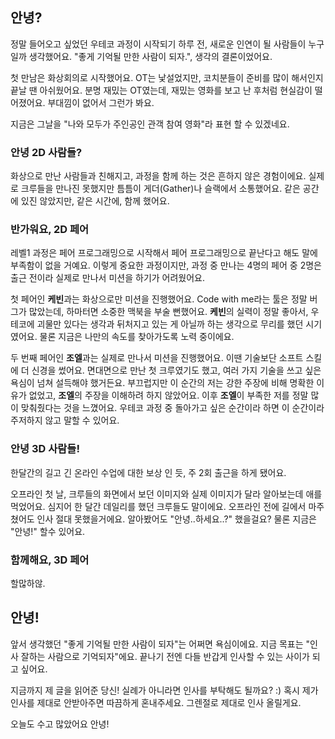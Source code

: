 ## 안녕?

정말 들어오고 싶었던 우테코 과정이 시작되기 하루 전, 새로운 인연이 될 사람들이 누구일까 생각했어요. "좋게 기억될 만한 사람이 되자.", 생각의 결론이었어요.

첫 만남은 화상회의로 시작했어요. OT는 낯설었지만, 코치분들이 준비를 많이 해서인지 끝날 땐 아쉬웠어요. 분명 재밌는 OT였는데, 재밌는 영화를 보고 난 후처럼 현실감이 떨어졌어요. 부대낌이 없어서 그런가 봐요.

지금은 그날을 "나와 모두가 주인공인 관객 참여 영화"라 표현 할 수 있겠네요.

### 안녕 2D 사람들?

화상으로 만난 사람들과 친해지고, 과정을 함께 하는 것은 흔하지 않은 경험이에요. 실제로 크루들을 만나진 못했지만 틈틈이 게더(Gather)나 슬랙에서 소통했어요. 같은 공간에 있진 않았지만, 같은 시간에, 함께 했어요.

### 반가워요, 2D 페어

레벨1 과정은 페어 프로그래밍으로 시작해서 페어 프로그래밍으로 끝난다고 해도 말에 부족함이 없을 거예요. 이렇게 중요한 과정이지만, 과정 중 만나는 4명의 페어 중 2명은 출근 전이라 실제로 만나서 미션을 하기가 어려웠어요.

첫 페어인 **케빈**과는 화상으로만 미션을 진행했어요. Code with me라는 툴은 정말 버그가 많았는데, 하마터면 소중한 맥북을 부술 뻔했어요. **케빈**의 실력이 정말 좋아서, 우테코에 괴물만 있다는 생각과 뒤처지고 있는 게 아닐까 하는 생각으로 무리를 했던 시기였어요. 물론 지금은 나만의 속도를 찾아가도록 노력 중이에요.

두 번째 페어인 **조엘**과는 실제로 만나서 미션을 진행했어요. 이땐 기술보단 소프트 스킬에 더 신경을 썼어요. 면대면으로 만난 첫 크루였기도 했고, 여러 가지 기술을 쓰고 싶은 욕심이 넘쳐 설득해야 했거든요. 부끄럽지만 이 순간의 저는 강한 주장에 비해 명확한 이유가 없었고, **조엘**의 주장을 이해하려 하지 않았어요. 이후 **조엘**이 부족한 저를 정말 많이 맞춰줬다는 것을 느꼈어요. 우테코 과정 중 돌아가고 싶은 순간이라 하면 이 순간이라 주저하지 않고 말할 수 있어요.

### 안녕 3D 사람들!

한달간의 길고 긴 온라인 수업에 대한 보상 인 듯, 주 2회 출근을 하게 됐어요.

오프라인 첫 날, 크루들의 화면에서 보던 이미지와 실제 이미지가 달라 알아보는데 애를 먹었어요. 심지어 한 달간 데일리를 했던 크루들도 말이에요. 오프라인 전에 길에서 마주쳤어도 인사 절대 못했을거에요. 알아봤어도 "안녕..하세요..?" 했을걸요? 물론 지금은 "안녕!" 할수 있어요.

### 함께해요, 3D 페어

할많하않.

## 안녕!

앞서 생각했던 "좋게 기억될 만한 사람이 되자"는 어쩌면 욕심이에요. 지금 목표는 "인사 잘하는 사람으로 기억되자"에요. 끝나기 전엔 다들 반갑게 인사할 수 있는 사이가 되고 싶어요.

지금까지 제 글을 읽어준 당신! 실례가 아니라면 인사를 부탁해도 될까요? :) 혹시 제가 인사를 제대로 안받아주면 따끔하게 혼내주세요. 그렌절로 제대로 인사 올릴게요. 

오늘도 수고 많았어요 안녕!